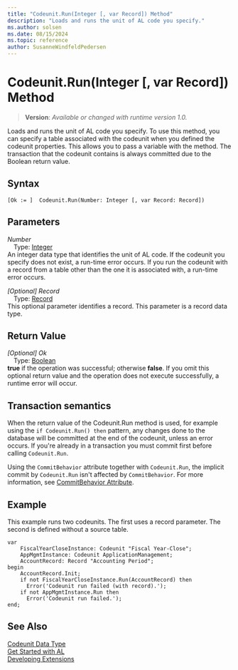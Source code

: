 ```yaml
---
title: "Codeunit.Run(Integer [, var Record]) Method"
description: "Loads and runs the unit of AL code you specify."
ms.author: solsen
ms.date: 08/15/2024
ms.topic: reference
author: SusanneWindfeldPedersen
---
```

[//]: # (START>DO_NOT_EDIT)
[//]: # (IMPORTANT:Do not edit any of the content between here and the END>DO_NOT_EDIT.)
[//]: # (Any modifications should be made in the .xml files in the ModernDev repo.)
# Codeunit.Run(Integer [, var Record]) Method
> **Version**: _Available or changed with runtime version 1.0._

Loads and runs the unit of AL code you specify. To use this method, you can specify a table associated with the codeunit when you defined the codeunit properties. This allows you to pass a variable with the method. The transaction that the codeunit contains is always committed due to the Boolean return value.


## Syntax
```AL
[Ok := ]  Codeunit.Run(Number: Integer [, var Record: Record])
```
## Parameters
*Number*  
&emsp;Type: [Integer](../integer/integer-data-type.md)  
An integer data type that identifies the unit of AL code. If the codeunit you specify does not exist, a run-time error occurs. If you run the codeunit with a record from a table other than the one it is associated with, a run-time error occurs.  

*[Optional] Record*  
&emsp;Type: [Record](../record/record-data-type.md)  
This optional parameter identifies a record. This parameter is a record data type.  


## Return Value
*[Optional] Ok*  
&emsp;Type: [Boolean](../boolean/boolean-data-type.md)  
**true** if the operation was successful; otherwise **false**.   If you omit this optional return value and the operation does not execute successfully, a runtime error will occur.  


[//]: # (IMPORTANT: END>DO_NOT_EDIT)


## Transaction semantics

When the return value of the Codeunit.Run method is used, for example using the `if Codeunit.Run() then` pattern, any changes done to the database will be committed at the end of the codeunit, unless an error occurs. If you're already in a transaction you must commit first before calling `Codeunit.Run`.

Using the `CommitBehavior` attribute together with `Codeunit.Run`, the implicit commit by `Codeunit.Run` isn't affected by `CommitBehavior`. For more information, see [CommitBehavior Attribute](../../attributes/devenv-commitbehavior-attribute.md).

## Example

This example runs two codeunits. The first uses a record parameter. The second is defined without a source table.

```al
var
    FiscalYearCloseInstance: Codeunit "Fiscal Year-Close";
    AppMgmtInstance: Codeunit ApplicationManagement;
    AccountRecord: Record "Accounting Period";
begin  
    AccountRecord.Init;  
    if not FiscalYearCloseInstance.Run(AccountRecord) then  
      Error('Codeunit run failed (with record).');  
    if not AppMgmtInstance.Run then  
      Error('Codeunit run failed.');  
end;
```  

## See Also
[Codeunit Data Type](codeunit-data-type.md)  
[Get Started with AL](../../devenv-get-started.md)  
[Developing Extensions](../../devenv-dev-overview.md)